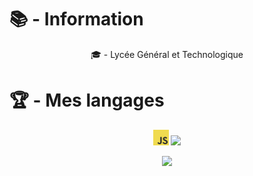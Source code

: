  <h1>📚 - Information</h1>
<p align="center">🎓 - Lycée Général et Technologique</p>
<h1>🏆 - Mes langages</h1>
<p align="center"> <img height="25" src="https://raw.githubusercontent.com/github/explore/80688e429a7d4ef2fca1e82350fe8e3517d3494d/topics/javascript/javascript.png">    <img height="25" src="https://upload.wikimedia.org/wikipedia/commons/thumb/c/c3/Python-logo-notext.svg/1024px-Python-logo-notext.svg.png"> </p>
<p align="center"><img height="35" src="https://byfeel.info/wp-content/uploads/2015/02/css-html2-e1517475681211.png"></p>
